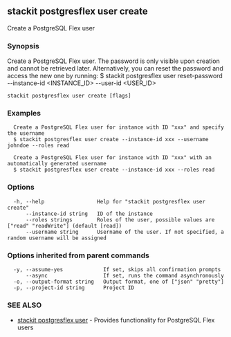 ## stackit postgresflex user create

Create a PostgreSQL Flex user

### Synopsis

Create a PostgreSQL Flex user.
The password is only visible upon creation and cannot be retrieved later.
Alternatively, you can reset the password and access the new one by running:
  $ stackit postgresflex user reset-password --instance-id <INSTANCE_ID> --user-id <USER_ID>

```
stackit postgresflex user create [flags]
```

### Examples

```
  Create a PostgreSQL Flex user for instance with ID "xxx" and specify the username
  $ stackit postgresflex user create --instance-id xxx --username johndoe --roles read

  Create a PostgreSQL Flex user for instance with ID "xxx" with an automatically generated username
  $ stackit postgresflex user create --instance-id xxx --roles read
```

### Options

```
  -h, --help                 Help for "stackit postgresflex user create"
      --instance-id string   ID of the instance
      --roles strings        Roles of the user, possible values are ["read" "readWrite"] (default [read])
      --username string      Username of the user. If not specified, a random username will be assigned
```

### Options inherited from parent commands

```
  -y, --assume-yes             If set, skips all confirmation prompts
      --async                  If set, runs the command asynchronously
  -o, --output-format string   Output format, one of ["json" "pretty"]
  -p, --project-id string      Project ID
```

### SEE ALSO

* [stackit postgresflex user](./stackit_postgresflex_user.md)	 - Provides functionality for PostgreSQL Flex users

